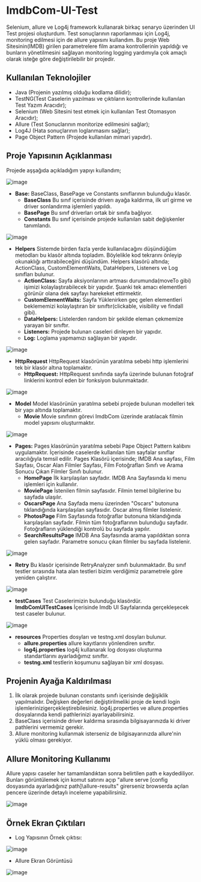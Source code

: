# ImdbCom-UI-Test

Selenium, allure ve Log4j framework kullanarak birkaç senaryo üzerinden UI Test projesi oluşturdum. Test sonuçlarının raporlanması için Log4j, monitoring edilmesi için de allure yapısını kullandım. Bu proje Web Sitesinin(IMDB) girilen parametrelere film arama kontrollerinin yapıldığı ve bunların yönetilmesini sağlayan monitoring logging yardımıyla çok amaçlı olarak isteğe göre değiştirilebilir bir projedir.

## Kullanılan Teknolojiler

- Java (Projenin yazılmış olduğu kodlama dilidir);
- TestNG(Test Caselerin yazılması ve çıktıların kontrollerinde kullanılan Test Yazım Aracıdır);
- Selenium (Web Sitesini test etmek için kullanılan Test Otomasyon Aracıdır);
- Allure (Test Sonuclarının monitorize edilmesini sağlar);
- Log4J (Hata sonuçlarının loglanmasını sağlar);
- Page Object Pattern (Projede kullanılan mimari yapıdır).

## Proje Yapısının Açıklanması

Projede aşşağıda açıkladığım yapıyı kullandım;

![image](https://user-images.githubusercontent.com/56224909/155900864-58b3616a-5bfd-4b13-8a95-5d39b64ea4b7.png)

+ **Base:** BaseClass, BasePage ve Constants sınıflarının bulunduğu klasör.
  + **BaseClass** Bu sınıf içerisinde driverı ayağa kaldırma, ilk url girme ve driver sonlandırma işlemleri yapıldı.
  + **BasePage** Bu sınıf driverları ortak bir sınıfa bağlıyor.
  + **Constants** Bu sınıf içerisinde projede kullanılan sabit değişkenler tanımlandı.

![image](https://user-images.githubusercontent.com/56224909/192666028-3f666184-b243-467b-a4be-332781913c0a.png)


+ **Helpers** Sistemde birden fazla yerde kullanılacağını düşündüğüm metodları bu klasör altında topladım. Böylelikle kod tekrarını önleyip okunaklığı arttırabileceğini düşündüm. Helpers klasörü altında; ActionClass, CustomElementWaits, DataHelpers, Listeners ve Log sınıfları bulunur.
  + **ActionClass:** Sayfa aksiyonlarının artması durumunda(moveTo gibi) işimizi kolaylaştırabilecek bir yapıdır. Şuanki tek amacı elementleri görünür olana dek sayfayı harekeket ettirmektir.
  + **CustomElementWaits:** Sayfa Yüklenirken geç gelen elementleri beklememizi kolaylaştıran bir sınıftır(clickable, visibility ve findall gibi).
  + **DataHelpers:** Listelerden random bir şekilde eleman çekmemize yarayan bir sınıftır.
  + **Listeners:** Projede bulunan caseleri dinleyen bir yapıdır.
  + **Log:** Loglama yapmamızı sağlayan bir yapıdır.
  
![image](https://user-images.githubusercontent.com/56224909/192666169-82c5b15e-7164-4bee-97a0-8507f82cb72f.png)
+ **HttpRequest** HttpRequest klasörünün yaratılma sebebi http işlemlerini tek bir klasör altına toplamaktır.
  + **HttpRequest:** HttpRequest sınıfında sayfa üzerinde bulunan fotoğraf linklerini kontrol eden bir fonksiyon bulunmaktadır.
  
![image](https://user-images.githubusercontent.com/56224909/192666547-de5b4a78-9cd3-461e-812a-e74444d2690c.png)

+ **Model** Model klasörünün yaratılma sebebi projede bulunan modelleri tek bir yapı altında toplamaktır.
  + **Movie** Movie sınıfının görevi ImdbCom üzerinde aratılacak filmin model yapısını oluşturmaktır.
  
![image](https://user-images.githubusercontent.com/56224909/192666770-88654674-87d2-4787-aba8-b2ed52eb7f45.png)

+ **Pages:** Pages klasörünün yaratılma sebebi Pape Object Pattern kalıbını uygulamaktır. İçerisinde caselerde kullanılan tüm sayfalar sınıflar aracılığıyla temsil edilir. Pages Klasörü içerisinde; IMDB Ana sayfası, Film Sayfası, Oscar Alan Filmler Sayfası, Film Fotoğrafları Sınıfı ve Arama Sonucu Çıkan Filmler Sınıfı bulunur.
  + **HomePage** İlk karşılaşılan sayfadır. IMDB Ana Sayfasında ki menu işlemleri için kullanılır.
  + **MoviePage** İstenilen filmin sayfasıdır. Filmin temel bilgilerine bu sayfada ulaşılır.
  + **OscarsPage** Ana Sayfada menu üzerinden "Oscars" butonuna tıklandığında karşılaşılan sayfasıdır. Oscar almış filmler listelenir.
  + **PhotosPage** Film Sayfasında fotoğraflar butonuna tıklandığında karşılaşılan sayfadır. Filmin tüm fotoğraflarının bulunduğu sayfadır. Fotoğrafların yüklendiği kontrolü bu sayfada yapılır.
  + **SearchResultsPage** IMDB Ana Sayfasında arama yapıldıktan sonra gelen sayfadır. Parametre sonucu çıkan filmler bu sayfada listelenir.

![image](https://user-images.githubusercontent.com/56224909/155901930-a4f6ff9b-96be-4f7b-b245-73a914a10fe4.png)

+ **Retry** Bu klasör içerisinde RetryAnalyzer sınıfı bulunmaktadır. Bu sınıf testler sırasında hata alan testleri bizim verdiğimiz parametrele göre yeniden çalıştırır.

![image](https://user-images.githubusercontent.com/56224909/192667870-30af9a83-10c5-4e39-a11d-0abf1528be4f.png)

+ **testCases** Test Caselerimizin bulunduğu klasördür.
  **ImdbComUITestCases** İçerisinde Imdb UI Sayfalarında gerçekleşecek test caseler bulunur.
  
![image](https://user-images.githubusercontent.com/56224909/155902026-ba430ae3-d50f-4cae-be15-ad3b1a5be437.png)

+ **resources** Properties dosyları ve testng.xml dosyları bulunur.
  + **allure.properties** allure kayıtlarını yönlendiren sınıftır.
  + **log4j.properties** log4j kullanarak log dosyası oluşturma standartlarını ayarladığımız sınıftır.
  + **testng.xml** testlerin koşumunu sağlayan bir xml dosyası.

## Projenin Ayağa Kaldırılması

1. İlk olarak projede bulunan constants sınıfı içerisinde değişiklik yapılmalıdır. Değişken değerleri değiştirilmeliki proje de kendi login işlemlerinizigerçekleştirebilesiniz. log4j.properties ve allure.properties dosyalarında kendi pathlerinizi ayarlayabilirsiniz.
2. BaseClass içerisinde driver kaldırma sırasında bilgisayarınızda ki driver pathlerini vermemiz gerekir.
3. Allure monitoring kullanmak isterseniz de bilgisayarınızda allure'nin yüklü olması gerekiyor.

## Allure Monitoring Kullanımı

Allure yapısı caseler her tamamlandıktan sonra belirtilen path e kaydediliyor. Bunları görüntülemek için komut satırını açıp "allure serve [config dosyasında ayarladığınız path]\allure-results" girerseniz browserda açılan pencere üzerinde detaylı inceleme yapabilirsiniz.

![image](https://user-images.githubusercontent.com/56224909/192668008-4d5931e3-2c72-4e7b-92cc-2d5a8c48a783.png)

## Örnek Ekran Çıktıları

- Log Yapısının Örnek çıktısı:

![image](https://user-images.githubusercontent.com/56224909/192668114-e9aa67af-0cf1-445d-b09d-d54c2a9fc183.png)

- Allure Ekran Görüntüsü

![image](https://user-images.githubusercontent.com/56224909/192668191-7d0f0995-6387-48f3-94f5-15471c940186.png)

